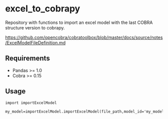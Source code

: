 # excel_to_cobrapy
Repository with functions to import an excel model with the last COBRA structure version to cobrapy.

https://github.com/opencobra/cobratoolbox/blob/master/docs/source/notes/ExcelModelFileDefinition.md

## Requirements
- Pandas >= 1.0
- Cobra >= 0.15

## Usage
```
import importExcelModel

my_model=importExcelModel.importExcelModel(file_path,model_id='my_model')
```
